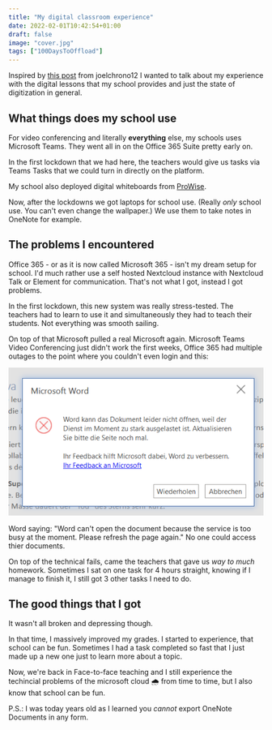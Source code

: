 ```yaml
---
title: "My digital classroom experience"
date: 2022-02-01T10:42:54+01:00
draft: false
image: "cover.jpg"
tags: ["100DaysToOffload"]
---
```

Inspired by [this post](https://joelchrono12.ml/blog/handwritten-homework/) from joelchrono12 I wanted to talk about my experience with the digital lessons that my school provides and just the state of digitization in general.

## What things does my school use
For video conferencing and literally **everything** else, my schools uses Microsoft Teams.
They went all in on the Office 365 Suite pretty early on.

In the first lockdown that we had here, the teachers would give us tasks via Teams Tasks that we could turn in directly on the platform.

My school also deployed digital whiteboards from [ProWise](https://www.prowise.com/en/prowise-touchscreen-ten/).

Now, after the lockdowns we got laptops for school use. (Really *only* school use. You can't even change the wallpaper.) We use them to take notes in OneNote for example.

## The problems I encountered
Office 365 - or as it is now called Microsoft 365 - isn't my dream setup for school. I'd much rather use a self hosted Nextcloud instance with Nextcloud Talk or Element for communication. That's not what I got, instead I got problems.

In the first lockdown, this new system was really stress-tested. The teachers had to learn to use it and simultaneously they had to teach their students. Not everything was smooth sailing.

On top of that Microsoft pulled a real Microsoft again. Microsoft Teams Video Conferencing just didn't work the first weeks, Office 365 had multiple outages to the point where you couldn't even login and this:

![](e7fb6b7f6713e8eb.png)

Word saying: "Word can't open the document because the service is too busy at the moment. Please refresh the page again."
No one could access thier documents.

On top of the technical fails, came the teachers that gave us *way to much* homework. Sometimes I sat on one task for 4 hours straight, knowing if I manage to finish it, I still got 3 other tasks I need to do.

## The good things that I got
It wasn't all broken and depressing though.

In that time, I massively improved my grades. I started to experience, that school can be fun.
Sometimes I had a task completed so fast that I just made up a new one just to learn more about a topic.

Now, we're back in Face-to-face teaching and I still experience the techincial problems of the microsoft cloud 🌧 from time to time, but I also know that school can be fun.

P.S.: I was today years old as I learned you *cannot* export OneNote Documents in any form.